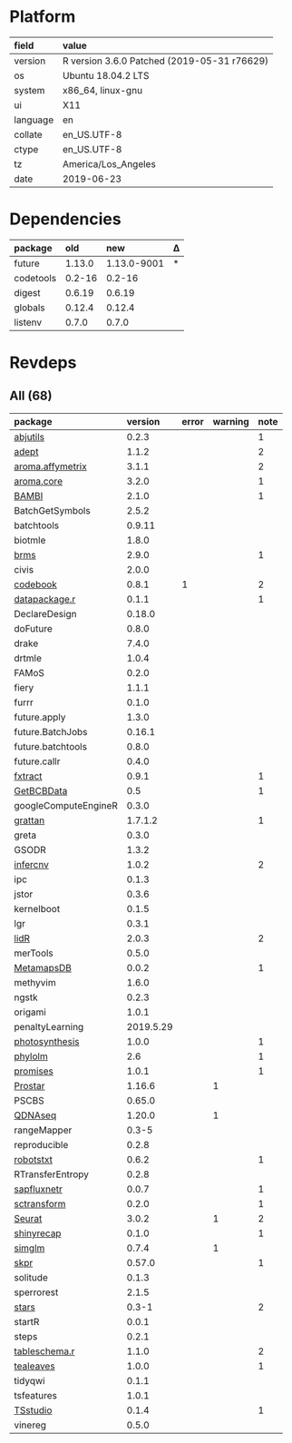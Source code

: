 # Platform

|field    |value                                       |
|:--------|:-------------------------------------------|
|version  |R version 3.6.0 Patched (2019-05-31 r76629) |
|os       |Ubuntu 18.04.2 LTS                          |
|system   |x86_64, linux-gnu                           |
|ui       |X11                                         |
|language |en                                          |
|collate  |en_US.UTF-8                                 |
|ctype    |en_US.UTF-8                                 |
|tz       |America/Los_Angeles                         |
|date     |2019-06-23                                  |

# Dependencies

|package   |old    |new         |Δ  |
|:---------|:------|:-----------|:--|
|future    |1.13.0 |1.13.0-9001 |*  |
|codetools |0.2-16 |0.2-16      |   |
|digest    |0.6.19 |0.6.19      |   |
|globals   |0.12.4 |0.12.4      |   |
|listenv   |0.7.0  |0.7.0       |   |

# Revdeps

## All (68)

|package                                         |version   |error |warning |note |
|:-----------------------------------------------|:---------|:-----|:-------|:----|
|[abjutils](problems.md#abjutils)                |0.2.3     |      |        |1    |
|[adept](problems.md#adept)                      |1.1.2     |      |        |2    |
|[aroma.affymetrix](problems.md#aromaaffymetrix) |3.1.1     |      |        |2    |
|[aroma.core](problems.md#aromacore)             |3.2.0     |      |        |1    |
|[BAMBI](problems.md#bambi)                      |2.1.0     |      |        |1    |
|BatchGetSymbols                                 |2.5.2     |      |        |     |
|batchtools                                      |0.9.11    |      |        |     |
|biotmle                                         |1.8.0     |      |        |     |
|[brms](problems.md#brms)                        |2.9.0     |      |        |1    |
|civis                                           |2.0.0     |      |        |     |
|[codebook](problems.md#codebook)                |0.8.1     |1     |        |2    |
|[datapackage.r](problems.md#datapackager)       |0.1.1     |      |        |1    |
|DeclareDesign                                   |0.18.0    |      |        |     |
|doFuture                                        |0.8.0     |      |        |     |
|drake                                           |7.4.0     |      |        |     |
|drtmle                                          |1.0.4     |      |        |     |
|FAMoS                                           |0.2.0     |      |        |     |
|fiery                                           |1.1.1     |      |        |     |
|furrr                                           |0.1.0     |      |        |     |
|future.apply                                    |1.3.0     |      |        |     |
|future.BatchJobs                                |0.16.1    |      |        |     |
|future.batchtools                               |0.8.0     |      |        |     |
|future.callr                                    |0.4.0     |      |        |     |
|[fxtract](problems.md#fxtract)                  |0.9.1     |      |        |1    |
|[GetBCBData](problems.md#getbcbdata)            |0.5       |      |        |1    |
|googleComputeEngineR                            |0.3.0     |      |        |     |
|[grattan](problems.md#grattan)                  |1.7.1.2   |      |        |1    |
|greta                                           |0.3.0     |      |        |     |
|GSODR                                           |1.3.2     |      |        |     |
|[infercnv](problems.md#infercnv)                |1.0.2     |      |        |2    |
|ipc                                             |0.1.3     |      |        |     |
|jstor                                           |0.3.6     |      |        |     |
|kernelboot                                      |0.1.5     |      |        |     |
|lgr                                             |0.3.1     |      |        |     |
|[lidR](problems.md#lidr)                        |2.0.3     |      |        |2    |
|merTools                                        |0.5.0     |      |        |     |
|[MetamapsDB](problems.md#metamapsdb)            |0.0.2     |      |        |1    |
|methyvim                                        |1.6.0     |      |        |     |
|ngstk                                           |0.2.3     |      |        |     |
|origami                                         |1.0.1     |      |        |     |
|penaltyLearning                                 |2019.5.29 |      |        |     |
|[photosynthesis](problems.md#photosynthesis)    |1.0.0     |      |        |1    |
|[phylolm](problems.md#phylolm)                  |2.6       |      |        |1    |
|[promises](problems.md#promises)                |1.0.1     |      |        |1    |
|[Prostar](problems.md#prostar)                  |1.16.6    |      |1       |     |
|PSCBS                                           |0.65.0    |      |        |     |
|[QDNAseq](problems.md#qdnaseq)                  |1.20.0    |      |1       |     |
|rangeMapper                                     |0.3-5     |      |        |     |
|reproducible                                    |0.2.8     |      |        |     |
|[robotstxt](problems.md#robotstxt)              |0.6.2     |      |        |1    |
|RTransferEntropy                                |0.2.8     |      |        |     |
|[sapfluxnetr](problems.md#sapfluxnetr)          |0.0.7     |      |        |1    |
|[sctransform](problems.md#sctransform)          |0.2.0     |      |        |1    |
|[Seurat](problems.md#seurat)                    |3.0.2     |      |1       |2    |
|[shinyrecap](problems.md#shinyrecap)            |0.1.0     |      |        |1    |
|[simglm](problems.md#simglm)                    |0.7.4     |      |1       |     |
|[skpr](problems.md#skpr)                        |0.57.0    |      |        |1    |
|solitude                                        |0.1.3     |      |        |     |
|sperrorest                                      |2.1.5     |      |        |     |
|[stars](problems.md#stars)                      |0.3-1     |      |        |2    |
|startR                                          |0.0.1     |      |        |     |
|steps                                           |0.2.1     |      |        |     |
|[tableschema.r](problems.md#tableschemar)       |1.1.0     |      |        |2    |
|[tealeaves](problems.md#tealeaves)              |1.0.0     |      |        |1    |
|tidyqwi                                         |0.1.1     |      |        |     |
|tsfeatures                                      |1.0.1     |      |        |     |
|[TSstudio](problems.md#tsstudio)                |0.1.4     |      |        |1    |
|vinereg                                         |0.5.0     |      |        |     |

